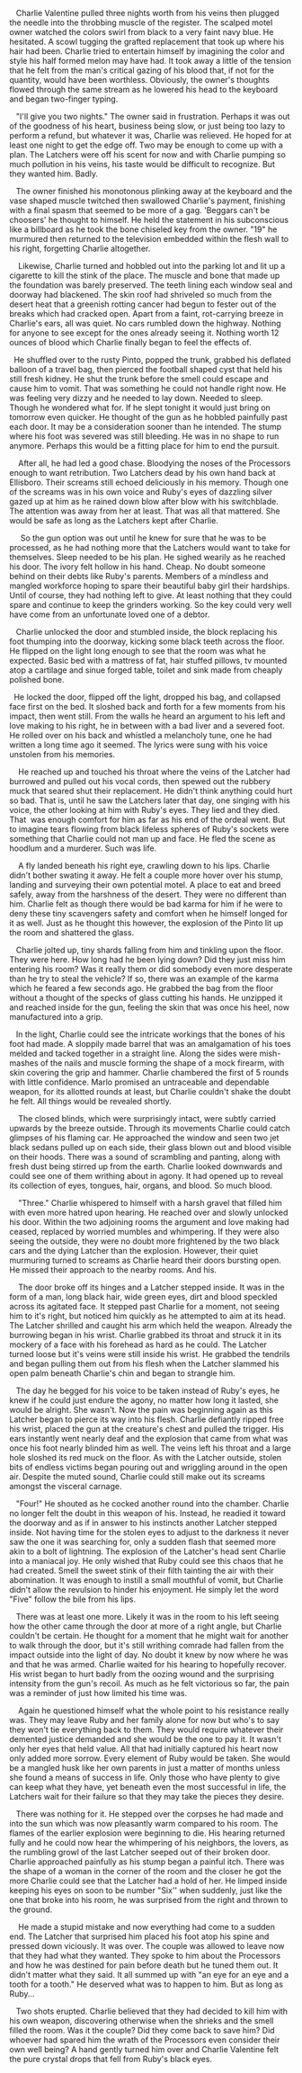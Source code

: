    Charlie Valentine pulled three nights worth from his veins then plugged the needle into the throbbing muscle of the register. The scalped motel owner watched the colors swirl from black to a very faint navy blue. He hesitated. A scowl tugging the grafted replacement that took up where his hair had been. Charlie tried to entertain himself by imagining the color and style his half formed melon may have had. It took away a little of the tension that he felt from the man's critical gazing of his blood that, if not for the quantity, would have been worthless. Obviously, the owner's thoughts flowed through the same stream as he lowered his head to the keyboard and began two-finger typing.

   "I'll give you two nights." The owner said in frustration. Perhaps it was out of the goodness of his heart, business being slow, or just being too lazy to perform a refund, but whatever it was, Charlie was relieved. He hoped for at least one night to get the edge off. Two may be enough to come up with a plan. The Latchers were off his scent for now and with Charlie pumping so much pollution in his veins, his taste would be difficult to recognize. But they wanted him. Badly.

   The owner finished his monotonous plinking away at the keyboard and the vase shaped muscle twitched then swallowed Charlie's payment, finishing with a final spasm that seemed to be more of a gag. 'Beggars can't be choosers' he thought to himself. He held the statement in his subconscious like a billboard as he took the bone chiseled key from the owner. "19" he murmured then returned to the television embedded within the flesh wall to his right, forgetting Charlie altogether.  

    Likewise, Charlie turned and hobbled out into the parking lot and lit up a cigarette to kill the stink of the place. The muscle and bone that made up the foundation was barely preserved. The teeth lining each window seal and doorway had blackened. The skin roof had shriveled so much from the desert heat that a greenish rotting cancer had begun to fester out of the breaks which had cracked open. Apart from a faint, rot-carrying breeze in Charlie's ears, all was quiet. No cars rumbled down the highway. Nothing for anyone to see except for the ones already seeing it. Nothing worth 12 ounces of blood which Charlie finally began to feel the effects of. 

  He shuffled over to the rusty Pinto, popped the trunk, grabbed his deflated balloon of a travel bag, then pierced the football shaped cyst that held his still fresh kidney. He shut the trunk before the smell could escape and cause him to vomit. That was something he could not handle right now. He was feeling very dizzy and he needed to lay down. Needed to sleep. Though he wondered what for. If he slept tonight it would just bring on tomorrow even quicker. He thought of the gun as he hobbled painfully past each door. It may be a consideration sooner than he intended. The stump where his foot was severed was still bleeding. He was in no shape to run anymore. Perhaps this would be a fitting place for him to end the pursuit. 

    After all, he had led a good chase. Bloodying the noses of the Processors enough to want retribution. Two Latchers dead by his own hand back at Ellisboro. Their screams still echoed deliciously in his memory. Though one of the screams was in his own voice and Ruby's eyes of dazzling silver gazed up at him as he rained down blow after blow with his switchblade. The attention was away from her at least. That was all that mattered. She would be safe as long as the Latchers kept after Charlie. 

     So the gun option was out until he knew for sure that he was to be processed, as he had nothing more that the Latchers would want to take for themselves. Sleep needed to be his plan. He sighed wearily as he reached his door. The ivory felt hollow in his hand. Cheap. No doubt someone behind on their debts like Ruby's parents. Members of a mindless and mangled workforce hoping to spare their beautiful baby girl their hardships. Until of course, they had nothing left to give. At least nothing that they could spare and continue to keep the grinders working. So the key could very well have come from an unfortunate loved one of a debtor. 

   Charlie unlocked the door and stumbled inside, the block replacing his foot thumping into the doorway, kicking some black teeth across the floor. He flipped on the light long enough to see that the room was what he expected. Basic bed with a mattress of fat, hair stuffed pillows, tv mounted atop a cartilage and sinue forged table, toilet and sink made from cheaply polished bone. 

  He locked the door, flipped off the light, dropped his bag, and collapsed face first on the bed. It sloshed back and forth for a few moments from his impact, then went still. From the walls he heard an argument to his left and love making to his right, he in between with a bad liver and a severed foot. He rolled over on his back and whistled a melancholy tune, one he had written a long time ago it seemed. The lyrics were sung with his voice unstolen from his memories. 

    He reached up and touched his throat where the veins of the Latcher had burrowed and pulled out his vocal cords, then spewed out the rubbery muck that seared shut their replacement. He didn't think anything could hurt so bad. That is, until he saw the Latchers later that day, one singing with his voice, the other looking at him with Ruby's eyes. They lied and they died. That  was enough comfort for him as far as his end of the ordeal went. But to imagine tears flowing from black lifeless spheres of Ruby's sockets were something that Charlie could not man up and face. He fled the scene as hoodlum and a murderer. Such was life.

    A fly landed beneath his right eye, crawling down to his lips. Charlie didn't bother swating it away. He felt a couple more hover over his stump, landing and surveying their own potential motel. A place to eat and breed safely, away from the harshness of the desert. They were no different than him. Charlie felt as though there would be bad karma for him if he were to deny these tiny scavengers safety and comfort when he himself longed for it as well. Just as he thought this however, the explosion of the Pinto lit up the room and shattered the glass.

   Charlie jolted up, tiny shards falling from him and tinkling upon the floor. They were here. How long had he been lying down? Did they just miss him entering his room? Was it really them or did somebody even more desperate than he try to steal the vehicle? If so, there was an example of the karma which he feared a few seconds ago. He grabbed the bag from the floor without a thought of the specks of glass cutting his hands. He unzipped it and reached inside for the gun, feeling the skin that was once his heel, now manufactured into a grip.

   In the light, Charlie could see the intricate workings that the bones of his foot had made. A sloppily made barrel that was an amalgamation of his toes melded and tacked together in a straight line. Along the sides were mish-mashes of the nails and muscle forming the shape of a mock firearm, with skin covering the grip and hammer. Charlie chambered the first of 5 rounds with little confidence. Marlo promised an untraceable and dependable weapon, for its allotted rounds at least, but Charlie couldn't shake the doubt he felt. All things would be revealed shortly.

    The closed blinds, which were surprisingly intact, were subtly carried upwards by the breeze outside. Through its movements Charlie could catch glimpses of his flaming car. He approached the window and seen two jet black sedans pulled up on each side, their glass blown out and blood visible on their hoods. There was a sound of scrambling and panting, along with fresh dust being stirred up from the earth. Charlie looked downwards and could see one of them writhing about in agony. It had opened up to reveal its collection of eyes, tongues, hair, organs, and blood. So much blood. 

    "Three." Charlie whispered to himself with a harsh gravel that filled him with even more hatred upon hearing. He reached over and slowly unlocked his door. Within the two adjoining rooms the argument and love making had ceased, replaced by worried mumbles and whimpering. If they were also seeing the outside, they were no doubt more frightened by the two black cars and the dying Latcher than the explosion. However, their quiet murmuring turned to screams as Charlie heard their doors bursting open. He missed their approach to the nearby rooms. And his.

    The door broke off its hinges and a Latcher stepped inside. It was in the form of a man, long black hair, wide green eyes, dirt and blood speckled across its agitated face. It stepped past Charlie for a moment, not seeing him to it's right, but noticed him quickly as he attempted to aim at its head. The Latcher shrilled and caught his arm which held the weapon. Already the burrowing began in his wrist. Charlie grabbed its throat and struck it in its mockery of a face with his forehead as hard as he could. The Latcher turned loose but it's veins were still inside his wrist. He grabbed the tendrils and began pulling them out from his flesh when the Latcher slammed his open palm beneath Charlie's chin and began to strangle him.

   The day he begged for his voice to be taken instead of Ruby's eyes, he knew if he could just endure the agony, no matter how long it lasted, she would be alright. She wasn't. Now the pain was beginning again as this Latcher began to pierce its way into his flesh. Charlie defiantly ripped free his wrist, placed the gun at the creature's chest and pulled the trigger. His ears instantly went nearly deaf and the explosion that came from what was once his foot nearly blinded him as well. The veins left his throat and a large hole sloshed its red muck on the floor. As with the Latcher outside, stolen bits of endless victims began pouring out and wriggling around in the open air. Despite the muted sound, Charlie could still make out its screams amongst the visceral carnage.

   "Four!" He shouted as he cocked another round into the chamber. Charlie no longer felt the doubt in this weapon of his. Instead, he readied it toward the doorway and as if in answer to his instincts another Latcher stepped inside. Not having time for the stolen eyes to adjust to the darkness it never saw the one it was searching for, only a sudden flash that seemed more akin to a bolt of lightning. The explosion of the Latcher's head sent Charlie into a maniacal joy. He only wished that Ruby could see this chaos that he had created. Smell the sweet stink of their filth tainting the air with their abomination. It was enough to instill a small mouthful of vomit, but Charlie didn't allow the revulsion to hinder his enjoyment. He simply let the word "Five" follow the bile from his lips.

   There was at least one more. Likely it was in the room to his left seeing how the other came through the door at more of a right angle, but Charlie couldn't be certain. He thought for a moment that he might wait for another to walk through the door, but it's still writhing comrade had fallen from the impact outside into the light of day. No doubt it knew by now where he was and that he was armed. Charlie waited for his hearing to hopefully recover. His wrist began to hurt badly from the oozing wound and the surprising intensity from the gun's recoil. As much as he felt victorious so far, the pain was a reminder of just how limited his time was. 

    Again he questioned himself what the whole point to his resistance really was. They may leave Ruby and her family alone for now but who's to say they won't tie everything back to them. They would require whatever their demented justice demanded and she would be the one to pay it. It wasn't only her eyes that held value. All that had initially captured his heart now only added more sorrow. Every element of Ruby would be taken. She would be a mangled husk like her own parents in just a matter of months unless she found a means of success in life. Only those who have plenty to give can keep what they have, yet beneath even the most successful in life, the Latchers wait for their failure so that they may take the pieces they desire. 

   There was nothing for it. He stepped over the corpses he had made and into the sun which was now pleasantly warm compared to his room. The flames of the earlier explosion were beginning to die. His hearing returned fully and he could now hear the whimpering of his neighbors, the lovers, as the rumbling growl of the last Latcher seeped out of their broken door. Charlie approached painfully as his stump began a painful itch. There was the shape of a woman in the corner of the room and the closer he got the more Charlie could see that the Latcher had a hold of her. He limped inside keeping his eyes on soon to be number "Six'' when suddenly, just like the one that broke into his room, he was surprised from the right and thrown to the ground.

    He made a stupid mistake and now everything had come to a sudden end. The Latcher that surprised him placed his foot atop his spine and pressed down viciously. It was over. The couple was allowed to leave now that they had what they wanted. They spoke to him about the Processors and how he was destined for pain before death but he tuned them out. It didn't matter what they said. It all summed up with "an eye for an eye and a tooth for a tooth." He deserved what was to happen to him. But as long as Ruby…

   Two shots erupted. Charlie believed that they had decided to kill him with his own weapon, discovering otherwise when the shrieks and the smell filled the room. Was it the couple? Did they come back to save him? Did whoever had spared him the wrath of the Processors even consider their own well being? A hand gently turned him over and Charlie Valentine felt the pure crystal drops that fell from Ruby's black eyes.

    

   

   

   

    